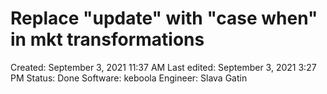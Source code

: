 # Replace "update" with "case when" in mkt transformations

Created: September 3, 2021 11:37 AM
Last edited: September 3, 2021 3:27 PM
Status: Done
Software: keboola
Engineer: Slava Gatin